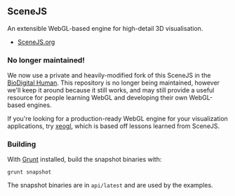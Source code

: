 ## SceneJS

An extensible WebGL-based engine for high-detail 3D visualisation.

 * [SceneJS.org](http://scenejs.org)
 
### No longer maintained!

We now use a private and heavily-modified fork of this SceneJS in the [BioDigital Human](http://biodigitalhuman.com). This repository is no longer being maintained, however we'll keep it around because it still works, and may still provide a useful resource for people learning WebGL and developing their own WebGL-based engines.

If you're looking for a production-ready WebGL engine for your visualization applications, try [xeogl](http://xeogl.org), which is based off lessons learned from SceneJS.

### Building

 With [Grunt](http://gruntjs.com/) installed, build the snapshot binaries with:

 ````grunt snapshot````

 The snapshot binaries are in ````api/latest```` and are used by the examples.







